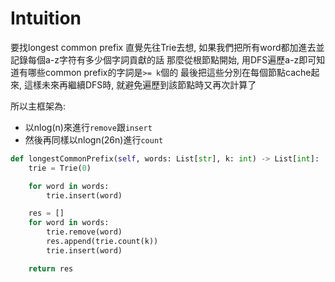 # Intuition

要找longest common prefix
直覺先往Trie去想, 如果我們把所有word都加進去並記錄每個a-z字符有多少個字詞貢獻的話
那麼從根節點開始, 用DFS遍歷a-z即可知道有哪些common prefix的字詞是`>= k`個的
最後把這些分別在每個節點cache起來, 這樣未來再繼續DFS時, 就避免遍歷到該節點時又再次計算了

所以主框架為:

- 以nlog(n)來進行`remove`跟`insert`
- 然後再同樣以nlogn(26n)進行`count`

```py
def longestCommonPrefix(self, words: List[str], k: int) -> List[int]:
    trie = Trie(0)

    for word in words:
        trie.insert(word)

    res = []
    for word in words:
        trie.remove(word)
        res.append(trie.count(k))
        trie.insert(word)

    return res
```